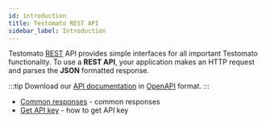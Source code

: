 ```yaml
---
id: introduction
title: Testomato REST API
sidebar_label: Introduction
---
```


Testomato [REST](https://en.wikipedia.org/wiki/Representational_state_transfer)
API provides simple interfaces for all important Testomato functionality. To use a
**REST API**, your application makes an HTTP request and parses the **JSON**
formatted response.


:::tip
Download our [API documentation](https://raw.githubusercontent.com/testomato/help.testomato.com/master/src/testomato.yaml) in [OpenAPI](https://www.openapis.org/) format.
:::

* [Common responses](03-common-responses.md) - common responses
* [Get API key](02-api-key.md) - how to get API key

